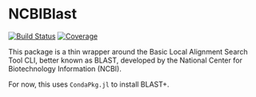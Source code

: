 # NCBIBlast

[![Build Status](https://github.com/BioJulia/NCBIBlast.jl/actions/workflows/CI.yml/badge.svg?branch=main)](https://github.com/kescobo/NCBIBlast.jl/actions/workflows/CI.yml?query=branch%3Amain)
[![Coverage](https://codecov.io/gh/kescobo/NCBIBlast.jl/branch/main/graph/badge.svg)](https://codecov.io/gh/kescobo/NCBIBlast.jl)

This package is a thin wrapper around the
Basic Local Alignment Search Tool CLI,
better known as BLAST,
developed by the National Center for Biotechnology Information (NCBI).

For now,
this uses `CondaPkg.jl` to install BLAST+.



